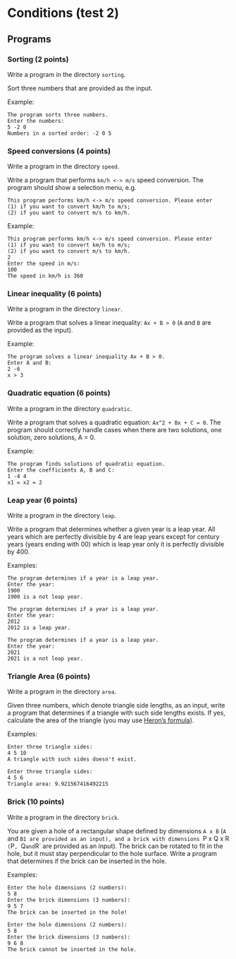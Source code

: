 # Conditions (test 2)

## Programs

### Sorting (2 points)

Write a program in the directory `sorting`.

Sort three numbers that are provided as the input.

Example:

```
The program sorts three numbers.
Enter the numbers:
5 -2 0
Numbers in a sorted order: -2 0 5
```

### Speed conversions (4 points)

Write a program in the directory `speed`.

Write a program that performs `km/h <-> m/s` speed conversion. The program
should show a selection menu, e.g.

```
This program performs km/h <-> m/s speed conversion. Please enter
(1) if you want to convert km/h to m/s;
(2) if you want to convert m/s to km/h.
```

Example:

```
This program performs km/h <-> m/s speed conversion. Please enter
(1) if you want to convert km/h to m/s;
(2) if you want to convert m/s to km/h.
2
Enter the speed in m/s:
100
The speed in km/h is 360
```

### Linear inequality (6 points)

Write a program in the directory `linear`.

Write a program that solves a linear inequality: `Ax + B > 0` (`A` and `B` are
provided as the input).

Example:

```
The program solves a linear inequality Ax + B > 0.
Enter A and B:
2 -6
x > 3
```

### Quadratic equation (6 points)

Write a program in the directory `quadratic`.

Write a program that solves a quadratic equation: `Ax^2 + Bx + C = 0`. The
program should correctly handle cases when there are two solutions, one
solution, zero solutions, A = 0.

Example:

```
The program finds solutions of quadratic equation.
Enter the coefficients A, B and C:
1 -4 4
x1 = x2 = 2
```

### Leap year (6 points)

Write a program in the directory `leap`.

Write a program that determines whether a given year is a leap year. All years
which are perfectly divisible by 4 are leap years except for century years
(years ending with 00) which is leap year only it is perfectly divisible by
400.

Examples:

```
The program determines if a year is a leap year.
Enter the year:
1900
1900 is a not leap year.
```

```
The program determines if a year is a leap year.
Enter the year:
2012
2012 is a leap year.
```

```
The program determines if a year is a leap year.
Enter the year:
2021
2021 is a not leap year.
```

### Triangle Area (6 points)

Write a program in the directory `area`.

Given three numbers, which denote triangle side lengths, as an input, write a
program that determines if a triangle with such side lengths exists. If yes,
calculate the area of the triangle (you may use [Heron’s
formula](https://en.wikipedia.org/wiki/Heron%27s_formula)).

Examples:

```
Enter three triangle sides:
4 5 10
A triangle with such sides doesn't exist.
```

```
Enter three triangle sides:
4 5 6
Triangle area: 9.921567416492215
```

### Brick (10 points)

Write a program in the directory `brick`.

You are given a hole of a rectangular shape defined by dimensions `A x B` (`A`
and `B1 are provided as an input), and a brick with dimensions `P x Q x R`
(`P`, `Q` and `R` are provided as an input). The brick can be rotated to fit in
the hole, but it must stay perpendicular to the hole surface. Write a program
that determines if the brick can be inserted in the hole.

Examples:

```
Enter the hole dimensions (2 numbers):
5 8
Enter the brick dimensions (3 numbers):
9 5 7
The brick can be inserted in the hole!
```

```
Enter the hole dimensions (2 numbers):
5 8
Enter the brick dimensions (3 numbers):
9 6 8
The brick cannot be inserted in the hole.
```

